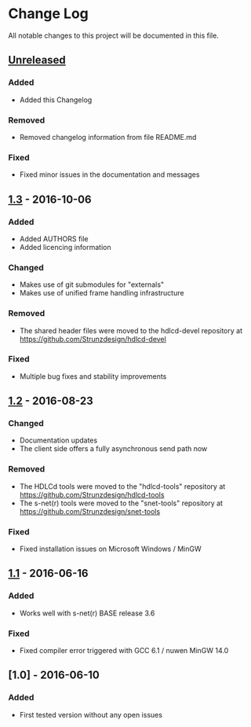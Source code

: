 # Change Log
All notable changes to this project will be documented in this file.

## [Unreleased]
### Added
- Added this Changelog

### Removed
- Removed changelog information from file README.md

### Fixed
- Fixed minor issues in the documentation and messages


## [1.3] - 2016-10-06
### Added
- Added AUTHORS file
- Added licencing information

### Changed
- Makes use of git submodules for "externals"
- Makes use of unified frame handling infrastructure

### Removed
- The shared header files were moved to the hdlcd-devel repository at https://github.com/Strunzdesign/hdlcd-devel

### Fixed
- Multiple bug fixes and stability improvements


## [1.2] - 2016-08-23
### Changed
- Documentation updates
- The client side offers a fully asynchronous send path now

### Removed
- The HDLCd tools were moved to the "hdlcd-tools" repository at https://github.com/Strunzdesign/hdlcd-tools
- The s-net(r) tools were moved to the "snet-tools" repository at https://github.com/Strunzdesign/snet-tools

### Fixed
- Fixed installation issues on Microsoft Windows / MinGW


## [1.1] - 2016-06-16
### Added
- Works well with s-net(r) BASE release 3.6

### Fixed
- Fixed compiler error triggered with GCC 6.1 / nuwen MinGW 14.0


## [1.0] - 2016-06-10
### Added
- First tested version without any open issues

[Unreleased]: https://github.com/Strunzdesign/hdlcd/compare/v1.3...HEAD
[1.3]: https://github.com/Strunzdesign/hdlcd/compare/v1.2...v1.3
[1.2]: https://github.com/Strunzdesign/hdlcd/compare/v1.1...v1.2
[1.1]: https://github.com/Strunzdesign/hdlcd/compare/v1.0...v1.1
